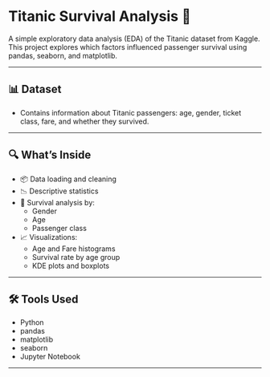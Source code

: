 # Titanic Survival Analysis 🚢

A simple exploratory data analysis (EDA) of the Titanic dataset from Kaggle.  
This project explores which factors influenced passenger survival using pandas, seaborn, and matplotlib.

---

## 📊 Dataset

- Contains information about Titanic passengers: age, gender, ticket class, fare, and whether they survived.

---

## 🔍 What’s Inside

- 📦 Data loading and cleaning
- 📉 Descriptive statistics
- 🧠 Survival analysis by:
  - Gender
  - Age
  - Passenger class
- 📈 Visualizations:
  - Age and Fare histograms
  - Survival rate by age group
  - KDE plots and boxplots

---

## 🛠 Tools Used

- Python
- pandas
- matplotlib
- seaborn
- Jupyter Notebook

---

